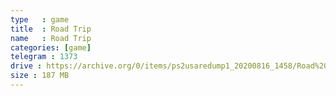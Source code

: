 ```yaml
---
type   : game
title  : Road Trip
name   : Road Trip
categories: [game]
telegram : 1373
drive : https://archive.org/0/items/ps2usaredump1_20200816_1458/Road%20Trip.7z
size : 187 MB
---
```



